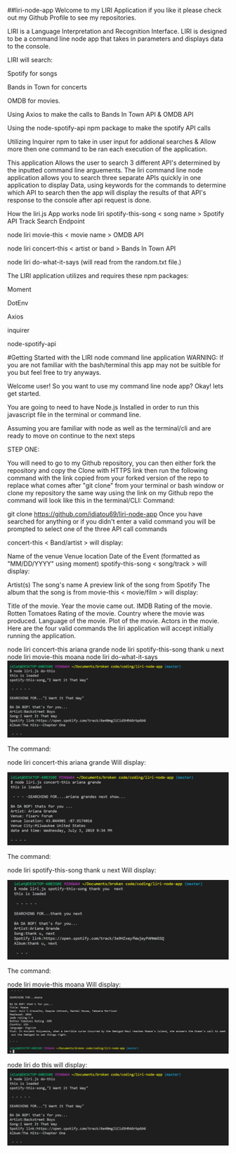 ##liri-node-app
Welcome to my LIRI Application if you like it please check out my Github Profile to see my repositories.

LIRI is a Language Interpretation and Recognition Interface. LIRI is designed to be a command line node app that takes in parameters and displays data to the console.

LIRI will search:

Spotify for songs


Bands in Town for concerts

OMDB for movies.

Using Axios to make the calls to Bands In Town API & OMDB API

Using the node-spotify-api npm package to make the spotify API calls

Utilizing Inquirer npm to take in user input for addional searches & Allow more then one command to be ran each execution of the application.

This application Allows the user to search 3 different API's determined by the inputted command line arguements.
The liri command line node application allows you to search three separate APIs quickly in one application to display Data, using keywords for the commands to determine which API to search then the app will display the results of that API's response to the console after api request is done.


How the liri.js App works
node liri spotify-this-song < song name > Spotify API Track Search Endpoint

node liri movie-this < movie name > OMDB API

node liri concert-this < artist or band > Bands In Town API

node liri do-what-it-says (will read from the random.txt file.)

The LIRI application utilizes and requires these npm packages:

Moment

DotEnv

Axios

inquirer

node-spotify-api


#Getting Started with the LIRI node command line application
WARNING: If you are not familiar with the bash/terminal this app may not be suitible for you but feel free to try anyways.

Welcome user! So you want to use my command line node app? Okay! lets get started.

You are going to need to have Node.js Installed in order to run this javascript file in the terminal or command line.

Assuming you are familiar with node as well as the terminal/cli and are ready to move on continue to the next steps

STEP ONE:

You will need to go to my Github repository, you can then either fork the repository and copy the Clone with HTTPS link then run the following command with the link copied from your forked version of the repo to replace what comes after "git clone" from your terminal or bash window or clone my repository the same way using the link on my Github repo the command will look like this in the terminal/CLI:
Command:

git clone https://github.com/idiatou69/liri-node-app
Once you have searched for anything or if you didn't enter a valid command you will be prompted to select one of the three API call commands

concert-this < Band/artist > will display:

Name of the venue
Venue location
Date of the Event (formatted as "MM/DD/YYYY" using moment)
spotify-this-song < song/track > will display:

Artist(s)
The song's name
A preview link of the song from Spotify
The album that the song is from
movie-this < movie/film > will display:

Title of the movie.
Year the movie came out.
IMDB Rating of the movie.
Rotten Tomatoes Rating of the movie.
Country where the movie was produced.
Language of the movie.
Plot of the movie.
Actors in the movie.
Here are the four valid commands the liri application will accept initially running the application.

node liri concert-this ariana grande
node liri spotify-this-song thank u next
node liri movie-this moana
node liri do-what-it-says
![do-what-it-says](do-this.PNG)

The command:

node liri concert-this ariana grande
Will display:

![concert-this](concert-this.PNG)

The command:

node liri spotify-this-song thank u next
Will display:

![spotify-this](spotify-this.PNG)

The command:

node liri movie-this moana
Will display:
![movie-this](movie-this.PNG)

node liri do this 
will display:
![do-this](do-this.PNG)


